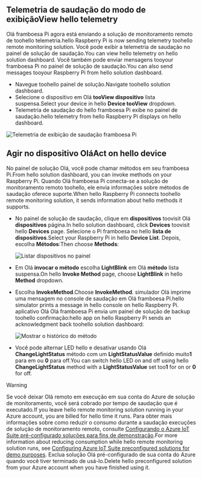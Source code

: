 ## <a name="view-hello-telemetry"></a><span data-ttu-id="659e6-101">Telemetria de saudação do modo de exibição</span><span class="sxs-lookup"><span data-stu-id="659e6-101">View hello telemetry</span></span>

<span data-ttu-id="659e6-102">Olá framboesa Pi agora está enviando a solução de monitoramento remoto de toohello telemetria.</span><span class="sxs-lookup"><span data-stu-id="659e6-102">hello Raspberry Pi is now sending telemetry toohello remote monitoring solution.</span></span> <span data-ttu-id="659e6-103">Você pode exibir a telemetria de saudação no painel de solução de saudação.</span><span class="sxs-lookup"><span data-stu-id="659e6-103">You can view hello telemetry on hello solution dashboard.</span></span> <span data-ttu-id="659e6-104">Você também pode enviar mensagens tooyour framboesa Pi no painel de solução de saudação.</span><span class="sxs-lookup"><span data-stu-id="659e6-104">You can also send messages tooyour Raspberry Pi from hello solution dashboard.</span></span>

- <span data-ttu-id="659e6-105">Navegue toohello painel de solução.</span><span class="sxs-lookup"><span data-stu-id="659e6-105">Navigate toohello solution dashboard.</span></span>
- <span data-ttu-id="659e6-106">Selecione o dispositivo em Olá **tooView dispositivo** lista suspensa.</span><span class="sxs-lookup"><span data-stu-id="659e6-106">Select your device in hello **Device tooView** dropdown.</span></span>
- <span data-ttu-id="659e6-107">Telemetria de saudação do hello framboesa Pi exibe no painel de saudação.</span><span class="sxs-lookup"><span data-stu-id="659e6-107">hello telemetry from hello Raspberry Pi displays on hello dashboard.</span></span>

![Telemetria de exibição de saudação framboesa Pi][img-telemetry-display]

## <a name="act-on-hello-device"></a><span data-ttu-id="659e6-109">Agir no dispositivo Olá</span><span class="sxs-lookup"><span data-stu-id="659e6-109">Act on hello device</span></span>

<span data-ttu-id="659e6-110">No painel de solução Olá, você pode chamar métodos em seu framboesa Pi.</span><span class="sxs-lookup"><span data-stu-id="659e6-110">From hello solution dashboard, you can invoke methods on your Raspberry Pi.</span></span> <span data-ttu-id="659e6-111">Quando Olá framboesa Pi conecta-se a solução de monitoramento remoto toohello, ele envia informações sobre métodos de saudação oferece suporte.</span><span class="sxs-lookup"><span data-stu-id="659e6-111">When hello Raspberry Pi connects toohello remote monitoring solution, it sends information about hello methods it supports.</span></span>

- <span data-ttu-id="659e6-112">No painel de solução de saudação, clique em **dispositivos** toovisit Olá **dispositivos** página.</span><span class="sxs-lookup"><span data-stu-id="659e6-112">In hello solution dashboard, click **Devices** toovisit hello **Devices** page.</span></span> <span data-ttu-id="659e6-113">Selecione o Pi framboesa no hello **lista de dispositivos**.</span><span class="sxs-lookup"><span data-stu-id="659e6-113">Select your Raspberry Pi in hello **Device List**.</span></span> <span data-ttu-id="659e6-114">Depois, escolha **Métodos**:</span><span class="sxs-lookup"><span data-stu-id="659e6-114">Then choose **Methods**:</span></span>

    ![Listar dispositivos no painel][img-list-devices]

- <span data-ttu-id="659e6-116">Em Olá **invocar o método** escolha **LightBlink** em Olá **método** lista suspensa.</span><span class="sxs-lookup"><span data-stu-id="659e6-116">On hello **Invoke Method** page, choose **LightBlink** in hello **Method** dropdown.</span></span>

- <span data-ttu-id="659e6-117">Escolha **InvokeMethod**.</span><span class="sxs-lookup"><span data-stu-id="659e6-117">Choose **InvokeMethod**.</span></span> <span data-ttu-id="659e6-118">simulador Olá imprime uma mensagem no console de saudação em Olá framboesa Pi.</span><span class="sxs-lookup"><span data-stu-id="659e6-118">hello simulator prints a message in hello console on hello Raspberry Pi.</span></span> <span data-ttu-id="659e6-119">aplicativo Olá Olá framboesa Pi envia um painel de solução de backup toohello confirmação:</span><span class="sxs-lookup"><span data-stu-id="659e6-119">hello app on hello Raspberry Pi sends an acknowledgment back toohello solution dashboard:</span></span>

    ![Mostrar o histórico do método][img-method-history]

- <span data-ttu-id="659e6-121">Você pode alternar LED hello e desativar usando Olá **ChangeLightStatus** método com um **LightStatusValue** definido muito**1** para em ou **0** para off.</span><span class="sxs-lookup"><span data-stu-id="659e6-121">You can switch hello LED on and off using hello **ChangeLightStatus** method with a **LightStatusValue** set too**1** for on or **0** for off.</span></span>

> [!WARNING]
> <span data-ttu-id="659e6-122">Se você deixar Olá remoto em execução em sua conta do Azure de solução de monitoramento, você será cobrado por tempo de saudação que é executado.</span><span class="sxs-lookup"><span data-stu-id="659e6-122">If you leave hello remote monitoring solution running in your Azure account, you are billed for hello time it runs.</span></span> <span data-ttu-id="659e6-123">Para obter mais informações sobre como reduzir o consumo durante a saudação execuções de solução de monitoramento remoto, consulte [Configurando o Azure IoT Suite pré-configurado soluções para fins de demonstração][lnk-demo-config].</span><span class="sxs-lookup"><span data-stu-id="659e6-123">For more information about reducing consumption while hello remote monitoring solution runs, see [Configuring Azure IoT Suite preconfigured solutions for demo purposes][lnk-demo-config].</span></span> <span data-ttu-id="659e6-124">Exclua solução Olá pré-configurado de sua conta do Azure quando você tiver terminado de usá-lo.</span><span class="sxs-lookup"><span data-stu-id="659e6-124">Delete hello preconfigured solution from your Azure account when you have finished using it.</span></span>


[img-telemetry-display]: media/iot-suite-raspberry-pi-kit-view-telemetry-simulator/telemetry.png
[img-list-devices]: media/iot-suite-raspberry-pi-kit-view-telemetry-simulator/listdevices.png
[img-method-history]: media/iot-suite-raspberry-pi-kit-view-telemetry-simulator/methodhistory.png

[lnk-demo-config]: https://github.com/Azure/azure-iot-remote-monitoring/blob/master/Docs/configure-preconfigured-demo.md